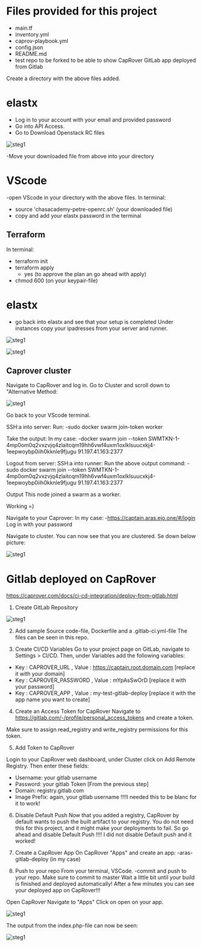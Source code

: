 # Files provided for this project
- main.tf
- inventory.yml
- caprov-playbook.yml
- config.json
- README.md
- test repo to be forked to be able to show CapRover GitLab app deployed from Gitlab

Create a directory with the above files added.

# elastx
- Log in to your account with your email and provided password
- Go into API Access.
- Go to Download Openstack RC files

![steg1](https://gitlab.com/SaraPetre/u08_caprover_gitlab/-/raw/master/images/api.PNG)

-Move your downloaded file from above into your directory

# VScode
-open VScode in your directory with the above files.
In terminal:
- source 'chasacademy-petre-openrc.sh' (your downloaded file)
- copy and add your elastx password in the terminal

## Terraform
In terminal:
- terraform init
- terraform apply
    - yes (to approve the plan an go ahead with apply)
- chmod 600 (on your keypair-file)
# elastx
- go back into elastx and see that your setup is completed
Under instances copy your ipadresses from your server and runner.

![steg1](https://gitlab.com/SaraPetre/u08_caprover_gitlab/-/raw/master/images/instances.PNG)

![steg1](https://gitlab.com/SaraPetre/u08_caprover_gitlab/-/raw/master/images/inventory.PNG)

## Caprover cluster

Navigate to CapRover and log in. Go to Cluster and scroll down to "Alternative Method:

![steg1](https://gitlab.com/SaraPetre/u08_caprover_gitlab/-/raw/master/images/cluster.PNG)

Go back to your VScode terminal.

SSH:a into server:
Run:
-sudo docker swarm join-token worker

Take the output: In my case:
-docker swarm join --token SWMTKN-1-4mp0om0q2vxzvjq4zlaitcqm19hh6vwf4uxm1oxlklsuucxkj4-1eepwoybp0iih0kknle9fjugu 91.197.41.163:2377

Logout from server:
SSH:a into runner:
Run the above output command:
-sudo docker swarm join --token SWMTKN-1-4mp0om0q2vxzvjq4zlaitcqm19hh6vwf4uxm1oxlklsuucxkj4-1eepwoybp0iih0kknle9fjugu 91.197.41.163:2377

Output
This node joined a swarm as a worker.

Working =)

Navigate to your Caprover:
In my case:
-https://captain.aras.ejo.one/#/login
Log in with your password

Navigate to cluster. You can now see that you are clustered. Se down below picture:


![steg1](https://gitlab.com/SaraPetre/u08_caprover_gitlab/-/raw/master/images/caprover_cluster.PNG)

# Gitlab deployed on CapRover
https://caprover.com/docs/ci-cd-integration/deploy-from-gitlab.html

1. Create GitLab Repository

![steg1](https://gitlab.com/SaraPetre/u08_caprover_gitlab/-/raw/master/images/aras_gitlab-repo.PNG)

2. Add sample Source code-file, Dockerfile and a .gitlab-ci.yml-file
The files can be seen in this repo.

3. Create CI/CD Variables
Go to your project page on GitLab, navigate to Settings > CI/CD. Then, under Variables add the following variables:

- Key : CAPROVER_URL , Value : https://captain.root.domain.com [replace it with your domain]
- Key : CAPROVER_PASSWORD , Value : mYpAsSwOrD [replace it with your password]
- Key : CAPROVER_APP , Value : my-test-gitlab-deploy [replace it with the app name you want to create]

4.  Create an Access Token for CapRover
Navigate to https://gitlab.com/-/profile/personal_access_tokens and create a token.

Make sure to assign read_registry and write_registry permissions for this token.

5. Add Token to CapRover

Login to your CapRover web dashboard, under Cluster click on Add Remote Registry. Then enter these fields:

- Username: your gitlab username
- Password: your gitlab Token [From the previous step]
- Domain: registry.gitlab.com
- Image Prefix: again, your gitlab username !!!!I needed this to be blanc for it to work!

6. Disable Default Push
Now that you added a registry, CapRover by default wants to push the built artifact to your registry. You do not need this for this project, and it might make your deployments to fail. So go ahead and disable Default Push
!!!! I did not disable Default push and it worked!

7. Create a CapRover App
On CapRover "Apps" and create an app:
-aras-gitlab-deploy (in my case)

8. Push to your repo
From your terminal, VSCode.
-commit and push to your repo. Make sure to commit to master
Wait a little bit until your build is finished and deployed automatically! After a few minutes you can see your deployed app on CapRover!!!

Open CapRover
Navigate to "Apps"
Click on open on your app.

![steg1](https://gitlab.com/SaraPetre/u08_caprover_gitlab/-/raw/master/images/caprover_apps.PNG)

The output from the index.php-file can now be seen:

![steg1](https://gitlab.com/SaraPetre/u08_caprover_gitlab/-/raw/master/images/app_output.PNG)